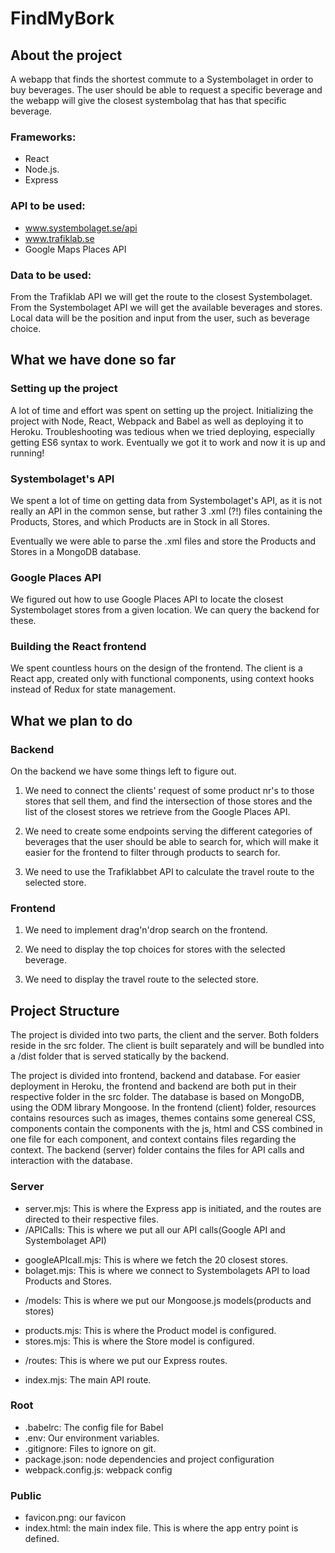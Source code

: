 # FindMyBork
## About the project
A webapp that finds the shortest commute to a Systembolaget in order to buy beverages. The user should be able to request a specific beverage and the webapp will give the closest systembolag that has that specific beverage.


### Frameworks:
 * React
 * Node.js.
 * Express

### API to be used:
 * ​www.systembolaget.se/api​
 * www.trafiklab.se
 * Google Maps Places API

### Data to be used:
From the Trafiklab API we will get the route to the closest Systembolaget. From the Systembolaget API we will get the available beverages and stores. Local data will be the position and input from the user, such as beverage choice.

## What we have done so far

### Setting up the project
A lot of time and effort was spent on setting up the project. Initializing the project with Node, React, Webpack and Babel as well as deploying it to Heroku. Troubleshooting was tedious when we tried deploying, especially getting ES6 syntax to work. Eventually we got it to work and now it is up and running!

### Systembolaget's API
We spent a lot of time on getting data from Systembolaget's API, as it is not really an API in the common sense, but rather 3 .xml (?!) files containing the Products, Stores, and which Products are in Stock in all Stores.

Eventually we were able to parse the .xml files and store the Products and Stores in a MongoDB database. 

### Google Places API

We figured out how to use Google Places API to locate the closest Systembolaget stores from a given location. We can query the backend for these.

### Building the React frontend

We spent countless hours on the design of the frontend. The client is a React app, created only with functional components, using context hooks instead of Redux for state management.

## What we plan to do

### Backend
On the backend we have some things left to figure out. 

 1. We need to connect the clients' request of some product nr's to those stores that sell them, and find the intersection of those stores and the list of the closest stores we retrieve from the Google Places API.

 2. We need to create some endpoints serving the different categories of beverages that the user should be able to search for, which will make it easier for the frontend to filter through products to search for.
 
  3. We need to use the Trafiklabbet API to calculate the travel route to the selected store.

### Frontend

 1. We need to implement drag'n'drop search on the frontend.
 
 2. We need to display the top choices for stores with the selected beverage.
 
 3. We need to display the travel route to the selected store.

## Project Structure
The project is divided into two parts, the client and the server. Both folders reside in the src folder. The client is built separately and will be bundled into a /dist folder that is served statically by the backend.

The project is divided into frontend, backend and database. For easier deployment in Heroku, the frontend and backend are both put in their respective folder in the src folder. The database is based on MongoDB, using the ODM library Mongoose. In the frontend (client) folder, resources contains resources such as images, themes contains some genereal CSS, components contain the components with the js, html and CSS combined in one file for each component, and context contains files regarding the context. The backend (server) folder contains the files for API calls and interaction with the database.

### Server

 * server.mjs: This is where the Express app is initiated, and the routes are directed to their respective files.
 * /APICalls: This is where we put all our API calls(Google API and Systembolaget API)
  - googleAPIcall.mjs: This is where we fetch the 20 closest stores.
  - bolaget.mjs: This is where we connect to Systembolagets API to load Products and Stores.
 * /models: This is where we put our Mongoose.js models(products and stores)
  - products.mjs: This is where the Product model is configured.
  - stores.mjs: This is where the Store model is configured.
 * /routes: This is where we put our Express routes.
  - index.mjs: The main API route.

### Root

 * .babelrc: The config file for Babel
 * .env: Our environment variables.
 * .gitignore: Files to ignore on git.
 * package.json: node dependencies and project configuration
 * webpack.config.js: webpack config

 ### Public
 * favicon.png: our favicon
 * index.html: the main index file. This is where the app entry point is defined.

